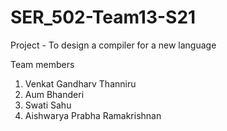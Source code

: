 # SER_502-Team13-S21


Project - To design a compiler for a new language

Team members

1. Venkat Gandharv Thanniru
2. Aum Bhanderi
3. Swati Sahu
4. Aishwarya Prabha Ramakrishnan
